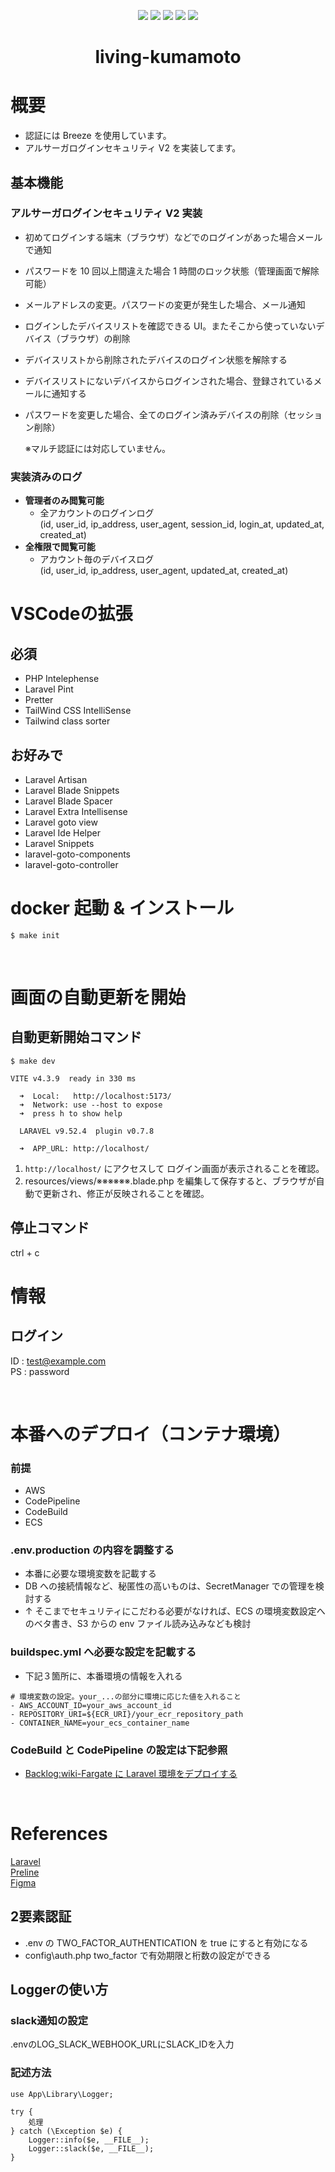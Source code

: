 <div align="center">

![](https://img.shields.io/badge/php-8.2.13-blue)
![](https://img.shields.io/badge/preline-1.9.0-liteblue)
![](https://img.shields.io/badge/laravel-v10.37.1-red)
![](https://img.shields.io/badge/composer-2.6.4-orange)
![](https://img.shields.io/badge/node-20.10-green)


# living-kumamoto

</div>

# 概要

- 認証には Breeze を使用しています。
- アルサーガログインセキュリティ V2 を実装してます。
  <br>

## 基本機能

### **アルサーガログインセキュリティ V2 実装**

- 初めてログインする端末（ブラウザ）などでのログインがあった場合メールで通知
- パスワードを 10 回以上間違えた場合 1 時間のロック状態（管理画面で解除可能）
- メールアドレスの変更。パスワードの変更が発生した場合、メール通知
- ログインしたデバイスリストを確認できる UI。またそこから使っていないデバイス（ブラウザ）の削除
- デバイスリストから削除されたデバイスのログイン状態を解除する
- デバイスリストにないデバイスからログインされた場合、登録されているメールに通知する
- パスワードを変更した場合、全てのログイン済みデバイスの削除（セッション削除）

  ※マルチ認証には対応していません。
  <br>

### **実装済みのログ**

- **管理者のみ閲覧可能**
  - 全アカウントのログインログ<br>
    (id, user_id, ip_address, user_agent, session_id, login_at, updated_at, created_at)
- **全権限で閲覧可能**
  - アカウント毎のデバイスログ<br>
    (id, user_id, ip_address, user_agent, updated_at, created_at)

# VSCodeの拡張
## 必須
- PHP Intelephense
- Laravel Pint
- Pretter
- TailWind CSS IntelliSense
- Tailwind class sorter

## お好みで
- Laravel Artisan
- Laravel Blade Snippets
- Laravel Blade Spacer
- Laravel Extra Intellisense
- Laravel goto view
- Laravel Ide Helper
- Laravel Snippets
- laravel-goto-components
- laravel-goto-controller

# docker 起動 & インストール

```
$ make init
```

<br>

# 画面の自動更新を開始

## 自動更新開始コマンド

```
$ make dev
```

```
VITE v4.3.9  ready in 330 ms

  ➜  Local:   http://localhost:5173/
  ➜  Network: use --host to expose
  ➜  press h to show help

  LARAVEL v9.52.4  plugin v0.7.8

  ➜  APP_URL: http://localhost/

```

1. `http://localhost/` にアクセスして ログイン画面が表示されることを確認。
2. resources/views/※※※※※※.blade.php を編集して保存すると、ブラウザが自動で更新され、修正が反映されることを確認。

## 停止コマンド

ctrl + c

# 情報

## ログイン

ID : test@example.com<br>
PS : password<br>

<br>

# 本番へのデプロイ（コンテナ環境）

### 前提

- AWS
- CodePipeline
- CodeBuild
- ECS

### .env.production の内容を調整する

- 本番に必要な環境変数を記載する
- DB への接続情報など、秘匿性の高いものは、SecretManager での管理を検討する
- ↑ そこまでセキュリティにこだわる必要がなければ、ECS の環境変数設定へのベタ書き、S3 からの env ファイル読み込みなども検討

### buildspec.yml へ必要な設定を記載する

- 下記３箇所に、本番環境の情報を入れる

```
# 環境変数の設定。your_...の部分に環境に応じた値を入れること
- AWS_ACCOUNT_ID=your_aws_account_id
- REPOSITORY_URI=${ECR_URI}/your_ecr_repository_path
- CONTAINER_NAME=your_ecs_container_name
```

### CodeBuild と CodePipeline の設定は下記参照

- [Backlog:wiki-Fargate に Laravel 環境をデプロイする](https://vitgear.backlog.com/alias/wiki/850465)

<br>

# References

[Laravel](https://readouble.com/laravel/9.x/ja/installation.html) <br>
[Preline](https://preline.co/index.html) <br>
[Figma](https://www.figma.com/file/HEQLlvPN0vej33csmYmump/FVS_%E7%AE%A1%E7%90%86%E7%94%BB%E9%9D%A2%E3%83%86%E3%83%B3%E3%83%97%E3%83%AC%E3%83%BC%E3%83%88?type=design&node-id=0-1&mode=design&t=WEYDhbsuaYCYdaIo-0) <br>


## 2要素認証

- .env の TWO_FACTOR_AUTHENTICATION を true にすると有効になる
- config\auth.php two_factor で有効期限と桁数の設定ができる

## Loggerの使い方

### slack通知の設定

.envのLOG_SLACK_WEBHOOK_URLにSLACK_IDを入力

### 記述方法

```
use App\Library\Logger;

try {
    処理
} catch (\Exception $e) {
    Logger::info($e, __FILE__);
    Logger::slack($e, __FILE__);
}
```